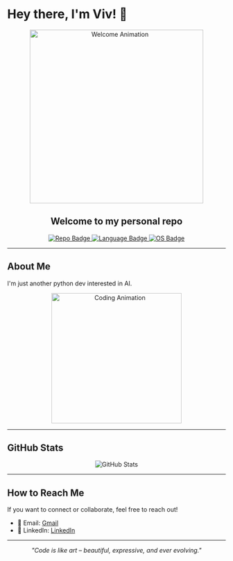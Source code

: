 # Hey there, I'm Viv! 👋

<div align="center">
  <!-- Animated header GIF -->
  <img src="https://media.giphy.com/media/PAQ8AP5LJpUny/giphy.gif" alt="Welcome Animation" width="400" />

  <h2>Welcome to my personal repo</h2>

  <!-- Custom badges (find more at https://shields.io/) -->
  <a href="https://github.com/Viv921">
    <img src="https://img.shields.io/badge/Repo-Personal-brightgreen" alt="Repo Badge">
  </a>
  <a href="https://github.com/Viv921">
    <img src="https://img.shields.io/badge/Language-Python-blue" alt="Language Badge">
  </a>
  <a href="https://github.com/Viv921">
    <img src="https://img.shields.io/badge/OS-Cross%20Platform-orange" alt="OS Badge">
  </a>
</div>

---

## About Me

I'm just another python dev interested in AI.

<!-- Animated GIF for a bit of fun -->
<div align="center">
  <img src="https://media.giphy.com/media/26FPJG6dK0aGQF8yY/giphy.gif" alt="Coding Animation" width="300" />
</div>

---


## GitHub Stats

<div align="center">
  <!-- GitHub readme stats for fun visualization -->
  <img src="https://github-readme-stats.vercel.app/api?username=Viv921&show_icons=true&theme=radical" alt="GitHub Stats">
</div>

---

## How to Reach Me

If you want to connect or collaborate, feel free to reach out!

- 📧 Email: [Gmail](mailto:vivekgadhia1005@gmail.com)
- 🔗 LinkedIn: [LinkedIn](https://www.linkedin.com/in/vivekgadhia/)

---

<div align="center">
  <em>"Code is like art – beautiful, expressive, and ever evolving." </em>
</div>
